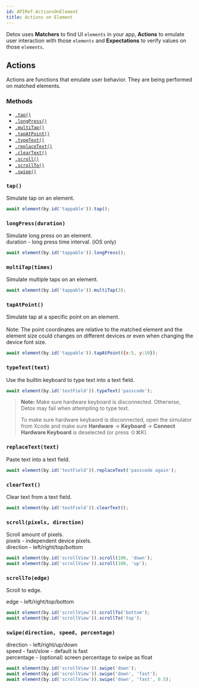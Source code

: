```yaml
---
id: APIRef.ActionsOnElement
title: Actions on Element
---
```


Detox uses **Matchers** to find UI `elements` in your app, **Actions** to emulate user interaction with those `elements` and **Expectations** to verify values on those `elements`.


## Actions
Actions are functions that emulate user behavior. They are being performed on matched elements.

### Methods

- [`.tap()`](#tap)
- [`.longPress()`](#longpress)
- [`.multiTap()`](#multitaptimes)
- [`.tapAtPoint()`](#tapatpoint)
- [`.typeText()`](#typetexttext)
- [`.replaceText()`](#replacetexttext)
- [`.clearText()`](#cleartext)
- [`.scroll()`](#scrollpixels-direction)
- [`.scrollTo()`](#scrolltoedge)
- [`.swipe()`](#swipedirection-speed-percentage)


### `tap()`
Simulate tap on an element.

```js
await element(by.id('tappable')).tap();
```

### `longPress(duration)`
Simulate long press on an element.<br>
duration - long press time interval. (iOS only)<br>

```js
await element(by.id('tappable')).longPress();
```

### `multiTap(times)`
Simulate multiple taps on an element.

```js
await element(by.id('tappable')).multiTap(3);
```
### `tapAtPoint()`
Simulate tap at a specific point on an element.<br><br>
Note: The point coordinates are relative to the matched element and the element size could changes on different devices or even when changing the device font size.   

```js
await element(by.id('tappable')).tapAtPoint({x:5, y:10});
```

### `typeText(text)`
Use the builtin keyboard to type text into a text field.

```js
await element(by.id('textField')).typeText('passcode');
```

> **Note:** Make sure hardware keyboard is disconnected. Otherwise, Detox may fail when attempting to type text.
> 
> To make sure hardware keybaord is disconnected, open the simulator from Xcode and make sure **Hardware** -> **Keyboard** -> **Connect Hardware Keyboard** is deselected (or press ⇧⌘K).

### `replaceText(text)`
Paste text into a text field.

```js
await element(by.id('textField')).replaceText('passcode again');
```

### `clearText()`
Clear text from a text field.

```js
await element(by.id('textField')).clearText();
```

### `scroll(pixels, direction)`
Scroll amount of pixels.<br>
pixels - independent device pixels.<br>
direction - left/right/top/bottom

```js
await element(by.id('scrollView')).scroll(100, 'down');
await element(by.id('scrollView')).scroll(100, 'up');
```

### `scrollTo(edge)`
Scroll to edge.

edge - left/right/top/bottom

```js
await element(by.id('scrollView')).scrollTo('bottom');
await element(by.id('scrollView')).scrollTo('top');
```

### `swipe(direction, speed, percentage)`

direction - left/right/up/down<br>
speed - fast/slow - default is fast<br>
percentage - (optional) screen percentage to swipe as float

```js
await element(by.id('scrollView')).swipe('down');
await element(by.id('scrollView')).swipe('down', 'fast');
await element(by.id('scrollView')).swipe('down', 'fast', 0.5);
```
